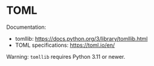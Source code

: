 # TOML

Documentation:
- tomllib: https://docs.python.org/3/library/tomllib.html
- TOML specifications: https://toml.io/en/

Warning: `tomllib` requires Python 3.11 or newer.
